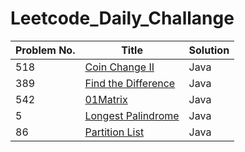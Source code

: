 # Leetcode_Daily_Challange

| Problem No.   |                        Title                                                                   |    Solution       |
|  ----------   | -------------------------------------------------------------------------------------------    | ---------------   |
|     518       |               [ Coin Change II ](url)                                                          |      Java         |
|     389       |              [ Find the Difference ](url)                                                      |      Java         |
|     542       |            [01Matrix  ](url)                                                                   |       Java        |
|     5         |            [Longest Palindrome](https://leetcode.com/problems/longest-palindromic-substring/)  |       Java        |
|     86        |            [Partition List ](https://leetcode.com/problems/partition-list/)                    |       Java        |
